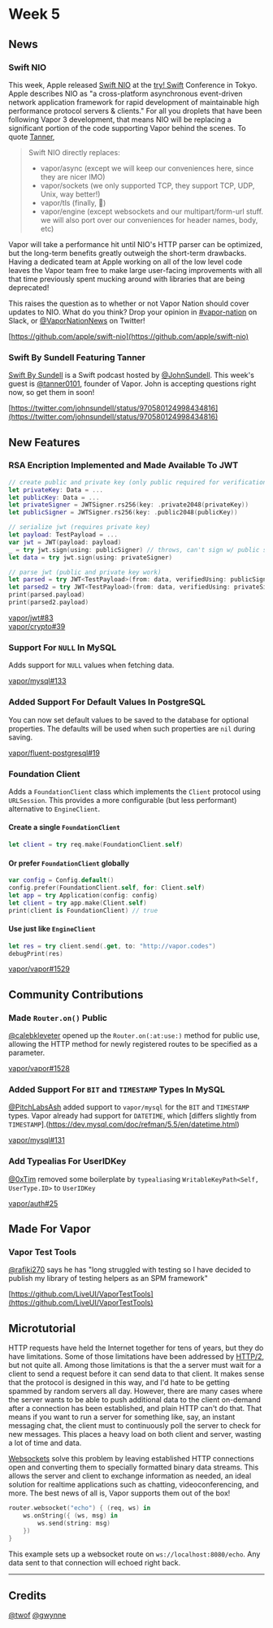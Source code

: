 # Week 5

## News

### Swift NIO
This week, Apple released [Swift NIO](https://github.com/apple/swift-nio) at the [try! Swift](https://www.tryswift.co/events/2018/tokyo/en/) Conference in Tokyo. Apple describes NIO as "a cross-platform asynchronous event-driven network application framework for rapid development of maintainable high performance protocol servers & clients." For all you droplets that have been following Vapor 3 development, that means NIO will be replacing a significant portion of the code supporting Vapor behind the scenes. To quote [Tanner](https://github.com/tanner0101),

> Swift NIO directly replaces:
> - vapor/async (except we will keep our conveniences here, since they are nicer IMO)
> - vapor/sockets (we only supported TCP, they support TCP, UDP, Unix, way better!)
> - vapor/tls (finally, :pray:)
> - vapor/engine (except websockets and our multipart/form-url stuff. we will also port over our conveniences for header names, body, etc)

Vapor will take a performance hit until NIO's HTTP parser can be optimized, but the long-term benefits greatly outweigh the short-term drawbacks. Having a dedicated team at Apple working on all of the low level code leaves the Vapor team free to make large user-facing improvements with all that time previously spent mucking around with libraries that are being deprecated! 

This raises the question as to whether or not Vapor Nation should cover updates to NIO. What do you think? Drop your opinion in [#vapor-nation](https://vapor.team/) on Slack, or [@VaporNationNews](https://twitter.com/VaporNationNews) on Twitter!

[https://github.com/apple/swift-nio](https://github.com/apple/swift-nio)

### Swift By Sundell Featuring Tanner
[Swift By Sundell](https://www.swiftbysundell.com/) is a Swift podcast hosted by [@JohnSundell](https://github.com/JohnSundell). This week's guest is [@tanner0101](https://github.com/tanner0101), founder of Vapor. John is accepting questions right now, so get them in soon!

[https://twitter.com/johnsundell/status/970580124998434816](https://twitter.com/johnsundell/status/970580124998434816)

## New Features

### RSA Encription Implemented and Made Available To JWT
```swift
// create public and private key (only public required for verification)
let privateKey: Data = ...
let publicKey: Data = ...
let privateSigner = JWTSigner.rs256(key: .private2048(privateKey))
let publicSigner = JWTSigner.rs256(key: .public2048(publicKey))

// serialize jwt (requires private key)
let payload: TestPayload = ...
var jwt = JWT(payload: payload)
_ = try jwt.sign(using: publicSigner) // throws, can't sign w/ public signer
let data = try jwt.sign(using: privateSigner)

// parse jwt (public and private key work)
let parsed = try JWT<TestPayload>(from: data, verifiedUsing: publicSigner)
let parsed2 = try JWT<TestPayload>(from: data, verifiedUsing: privateSigner) // also works
print(parsed.payload)
print(parsed2.payload)
```

[vapor/jwt#83](https://github.com/vapor/jwt/pull/83)  
[vapor/crypto#39](https://github.com/vapor/crypto/pull/39)

### Support For `NULL` In MySQL
Adds support for `NULL` values when fetching data.

[vapor/mysql#133](https://github.com/vapor/mysql/pull/133)

### Added Support For Default Values In PostgreSQL
You can now set default values to be saved to the database for optional properties. The defaults will be used when such properties are `nil` during saving.
<!-- Needs a usage snippet --->

[vapor/fluent-postgresql#19](https://github.com/vapor/fluent-postgresql/pull/19)

### Foundation Client
Adds a `FoundationClient` class which implements the `Client` protocol using `URLSession`. This provides a more configurable (but less performant) alternative to `EngineClient`.

#### Create a single `FoundationClient`
```swift
let client = try req.make(FoundationClient.self)
```

#### Or prefer `FoundationClient` globally
```swift
var config = Config.default()
config.prefer(FoundationClient.self, for: Client.self)
let app = try Application(config: config)
let client = try app.make(Client.self)
print(client is FoundationClient) // true
```

#### Use just like `EngineClient`
```swift
let res = try client.send(.get, to: "http://vapor.codes")
debugPrint(res)
```

[vapor/vapor#1529](https://github.com/vapor/vapor/pull/1529)

## Community Contributions

### Made `Router.on()` Public
[@calebkleveter](https://github.com/calebkleveter) opened up the `Router.on(:at:use:)` method for public use, allowing the HTTP method for newly registered routes to be specified as a parameter.

[vapor/vapor#1528](https://github.com/vapor/vapor/pull/1528)

### Added Support For `BIT` and `TIMESTAMP` Types In MySQL
[@PitchLabsAsh](https://github.com/PitchLabsAsh) added support to `vapor/mysql` for the `BIT` and `TIMESTAMP` types. Vapor already had support for `DATETIME`, which [differs slightly from `TIMESTAMP`].(https://dev.mysql.com/doc/refman/5.5/en/datetime.html)

[vapor/mysql#131](https://github.com/vapor/mysql/pull/131)

### Add Typealias For UserIDKey
[@0xTim](https://github.com/0xTim) removed some boilerplate by `typealias`ing `WritableKeyPath<Self, UserType.ID>` to `UserIDKey`

[vapor/auth#25](https://github.com/vapor/auth/pull/25)

## Made For Vapor

### Vapor Test Tools
[@rafiki270](https://github.com/rafiki270) says he has "long struggled with testing so I have decided to publish my library of testing helpers as an SPM framework"

[https://github.com/LiveUI/VaporTestTools](https://github.com/LiveUI/VaporTestTools)

## Microtutorial
HTTP requests have held the Internet together for tens of years, but they do have limitations. Some of those limitations have been addressed by [HTTP/2](https://en.wikipedia.org/wiki/HTTP/2), but not quite all. Among those limitations is that the a server must wait for a client to send a request before it can send data to that client. It makes sense that the protocol is designed in this way, and I'd hate to be getting spammed by random servers all day. However, there are many cases where the server wants to be able to push additional data to the client on-demand after a connection has been established, and plain HTTP can't do that. That means if you want to run a server for something like, say, an instant messaging chat, the client must to continuously poll the server to check for new messages. This places a heavy load on both client and server, wasting a lot of time and data.

[Websockets](https://en.wikipedia.org/wiki/WebSocket) solve this problem by leaving established HTTP connections open and converting them to specially formatted binary data streams. This allows the server and client to exchange information as needed, an ideal solution for realtime applications such as chatting, videoconferencing, and more. The best news of all is, Vapor supports them out of the box!

```swift
router.websocket("echo") { (req, ws) in
    ws.onString({ (ws, msg) in
        ws.send(string: msg)
    })
}
```

This example sets up a websocket route on `ws://localhost:8080/echo`. Any data sent to that connection will echoed right back.

****

## Credits
[@twof](https://github.com/twof)
[@gwynne](https://github.com/gwynne)
